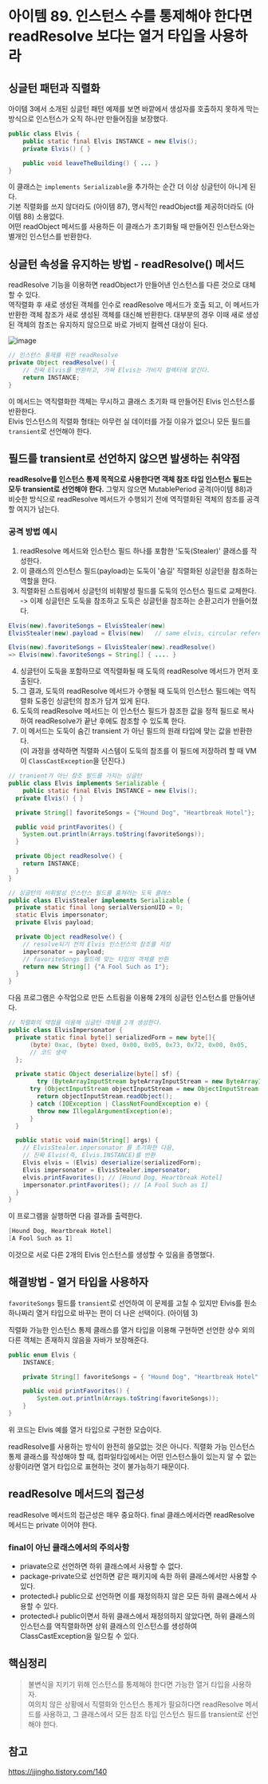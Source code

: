 # 아이템 89. 인스턴스 수를 통제해야 한다면 readResolve 보다는 열거 타입을 사용하라

## 싱글턴 패턴과 직렬화
아이템 3에서 소개된 싱글턴 패턴 예제를 보면 바깥에서 생성자를 호출하지 못하게 막는 방식으로 인스턴스가 오직 하나만 만들어짐을 보장했다.

```Java
public class Elvis {
    public static final Elvis INSTANCE = new Elvis();
    private Elvis() { }

    public void leaveTheBuilding() { ... }
}
``` 
이 클래스는 `implements Serializable`을 추가하는 순간 더 이상 싱글턴이 아니게 된다.  
기본 직렬화를 쓰지 않더라도 (아이템 87), 명시적인 readObject를 제공하더라도 (아이템 88) 소용없다.  
어떤 readObject 메서드를 사용하든 이 클래스가 초기화될 때 만들어진 인스턴스와는 별개인 인스턴스를 반환한다.  

## 싱글턴 속성을 유지하는 방법 - readResolve() 메서드
readResolve 기능을 이용하면 readObject가 만들어낸 인스턴스를 다른 것으로 대체할 수 있다.  
역직렬화 후 새로 생성된 객체를 인수로 readResolve 메서드가 호출 되고, 이 메서드가 반환한 객체 참조가 새로 생성된 객체를 대신해 반환한다.
대부분의 경우 이때 새로 생성된 객체의 참조는 유지하지 않으므로 바로 가비지 컬렉션 대상이 된다.

![image](https://user-images.githubusercontent.com/9801031/221408862-3c100c80-b8ee-4950-9075-fe29081cfe48.png)

```Java
// 인스턴스 통제를 위한 readResolve
private Object readResolve() {
    // 진짜 Elvis를 반환하고, 가짜 Elvis는 가비지 컬렉터에 맡긴다.
    return INSTANCE;
}
```
이 메서드는 역직렬화한 객체는 무시하고 클래스 초기화 때 만들어진 Elvis 인스턴스를 반환한다.  
Elvis 인스턴스의 직렬화 형태는 아무런 실 데이터를 가질 이유가 없으니 모든 필드를 `transient`로 선언해야 한다.

## 필드를 transient로 선언하지 않으면 발생하는 취약점
**readResolve를 인스턴스 통제 목적으로 사용한다면 객체 참조 타입 인스턴스 필드는 모두 transient로 선언해야 한다.**
그렇지 않으면 MutablePeriod 공격(아이템 88)과 비슷한 방식으로 readResolve 메서드가 수행되기 전에 역직렬화된 객체의 참조를 공격할 여지가 남는다.

### 공격 방법 예시
1. readResolve 메서드와 인스턴스 필드 하나를 포함한 '도둑(Stealer)' 클래스를 작성한다.
2. 이 클래스의 인스턴스 필드(payload)는 도둑이 '숨길' 직렬화된 싱글턴을 참조하는 역할을 한다.
3. 직렬화된 스트림에서 싱글턴의 비휘발성 필드를 도둑의 인스턴스 필드로 교체한다.   
-> 이제 싱글턴은 도둑을 참조하고 도둑은 싱글턴을 참조하는 순환고리가 만들어졌다.  
```Java
Elvis(new).favoriteSongs = ElvisStealer(new)
ElvisStealer(new).payload = Elvis(new)   // same elvis, circular reference
```
```Java
Elvis(new).favoriteSongs = ElvisStealer(new).readResolve()
=> Elvis(new).favoriteSongs = String[] { .... }
```
4. 싱글턴이 도둑을 포함하므로 역직렬화될 때 도둑의 readResolve 메서드가 먼저 호출된다.  
5. 그 결과, 도둑의 readResolve 메서드가 수행될 때 도둑의 인스턴스 필드에는 역직렬화 도중인 싱글턴의 참조가 담겨 있게 된다.  
6. 도둑의 readResolve 메서드는 이 인스턴스 필드가 참조한 값을 정적 필드로 복사하여 readResolve가 끝난 후에도 참조할 수 있도록 한다.  
7. 이 메서드는 도둑이 숨긴 transient 가 아닌 필드의 원래 타입에 맞는 값을 반환한다.  
(이 과정을 생략하면 직렬화 시스템이 도둑의 참조를 이 필드에 저장하려 할 때 VM이 `ClassCastException`을 던진다.)

```Java
// tranient가 아닌 참조 필드를 가지는 싱글턴
public class Elvis implements Serializable {
    public static final Elvis INSTANCE = new Elvis();
  private Elvis() { }

  private String[] favoriteSongs = {"Hound Dog", "Heartbreak Hotel"};

  public void printFavorites() {
    System.out.println(Arrays.toString(favoriteSongs));
  }

  private Object readResolve() {
    return INSTANCE;
  }
}
```

```Java
// 싱글턴의 비휘발성 인스턴스 필드를 훔쳐러는 도둑 클래스
public class ElvisStealer implements Serializable {
  private static final long serialVersionUID = 0;
  static Elvis impersonator;
  private Elvis payload;

  private Object readResolve() {
    // resolve되기 전의 Elvis 인스턴스의 참조를 저장
    impersonator = payload;
    // favoriteSongs 필드에 맞는 타입의 객체를 반환
    return new String[] {"A Fool Such as I"};
  }
}
```


다음 프로그램은 수작업으로 만든 스트림을 이용해 2개의 싱글턴 인스턴스를 만들어낸다.
```Java 
// 직렬화의 약점을 이용해 싱글턴 객체를 2개 생성한다.
public class ElvisImpersonator {
  private static final byte[] serializedForm = new byte[]{
      (byte) 0xac, (byte) 0xed, 0x00, 0x05, 0x73, 0x72, 0x00, 0x05,
      // 코드 생략
  };

  private static Object deserialize(byte[] sf) {
        try (ByteArrayInputStream byteArrayInputStream = new ByteArrayInputStream(sf)) {
      try (ObjectInputStream objectInputStream = new ObjectInputStream(byteArrayInputStream)) {
        return objectInputStream.readObject();
      } catch (IOException | ClassNotFoundException e) {
        throw new IllegalArgumentException(e);
      }
  }

  public static void main(String[] args) {
    // ElvisStealer.impersonator 를 초기화한 다음,
    // 진짜 Elvis(즉, Elvis.INSTANCE)를 반환
    Elvis elvis = (Elvis) deserialize(serializedForm);
    Elvis impersonator = ElvisStealer.impersonator;
    elvis.printFavorites(); // [Hound Dog, Heartbreak Hotel]
    impersonator.printFavorites(); // [A Fool Such as I]
  }
}
```
이 프로그램을 실행하면 다음 결과를 출력한다.  
```Java
[Hound Dog, Heartbreak Hotel]
[A Fool Such as I]
```
이것으로 서로 다른 2개의 Elvis 인스턴스를 생성할 수 있음을 증명했다.

## 해결방법 - 열거 타입을 사용하자
`favoriteSongs` 필드를 `transient`로 선언하여 이 문제를 고칠 수 있지만 Elvis를 원소 하나짜리 열거 타입으로 바꾸는 편이 더 나은 선택이다. (아이템 3)  
  
직렬화 가능한 인스턴스 통제 클래스를 열거 타입을 이용해 구현하면 선언한 상수 외의 다른 객체는 존재하지 않음을 자바가 보장해준다.
```Java
public enum Elvis {
    INSTANCE;

    private String[] favoriteSongs = { "Hound Dog", "Heartbreak Hotel" };

    public void printFavorites() {
        System.out.println(Arrays.toString(favoriteSongs));
    }
}
```
위 코드는 Elvis 예를 열거 타입으로 구현한 모습이다.  
  
readResolve를 사용하는 방식이 완전히 쓸모없는 것은 아니다. 
직렬화 가능 인스턴스 통제 클래스를 작성해야 할 때, 컴파일타임에서는 어떤 인스턴스들이 있는지 알 수 없는 상황이라면 열거 타입으로 표현하는 것이 불가능하기 때문이다.
  
## readResolve 메서드의 접근성
readResolve 메서드의 접근성은 매우 중요하다. final 클래스에서라면 readResolve 메서드는 private 이어야 한다.  

### final이 아닌 클래스에서의 주의사항
- priavate으로 선언하면 하위 클래스에서 사용할 수 없다.
- package-private으로 선언하면 같은 패키지에 속한 하위 클래스에서만 사용할 수 있다.
- protected나 public으로 선언하면 이를 재정의하지 않은 모든 하위 클래스에서 사용할 수 있다. 
- protected나 public이면서 하위 클래스에서 재정의하지 않았다면, 하위 클래스의 인스턴스를 역직렬화하면 상위 클래스의 인스턴스를 생성하여 ClassCastException을 일으킬 수 있다.

## 핵심정리
> 불변식을 지키기 위해 인스턴스를 통제해야 한다면 가능한 열거 타입을 사용하자.  
> 여의치 않은 상황에서 직렬화와 인스턴스 통제가 필요하다면 readResolve 메서드를 사용하고, 그 클래스에서 모든 참조 타입 인스턴스 필드를 transient로 선언해야 한다.




## 참고
https://jjingho.tistory.com/140
